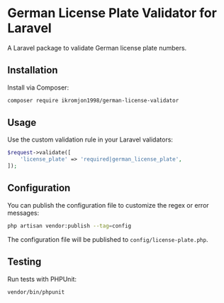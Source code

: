 # German License Plate Validator for Laravel

A Laravel package to validate German license plate numbers.

## Installation

Install via Composer:
```bash
composer require ikromjon1998/german-license-validator
```

## Usage

Use the custom validation rule in your Laravel validators:

```php
$request->validate([
    'license_plate' => 'required|german_license_plate',
]);
```

## Configuration

You can publish the configuration file to customize the regex or error messages:

```bash
php artisan vendor:publish --tag=config
```

The configuration file will be published to `config/license-plate.php`.

## Testing

Run tests with PHPUnit:
```bash
vendor/bin/phpunit
```